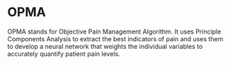# OPMA
OPMA stands for Objective Pain Management Algorithm. It uses Principle Components Analysis to extract the best indicators of pain and uses them to develop a neural network that weights the individual variables to accurately quantify patient pain levels. 
